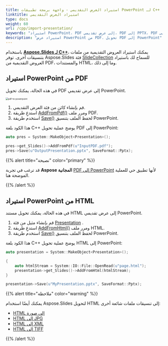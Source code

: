 ```yaml
---
title: استيراد العرض التقديمي - واجهة برمجة تطبيقات PowerPoint لـ C++
linktitle: استيراد العرض التقديمي
type: docs
weight: 60
url: /cpp/import-presentation/
keywords: "استيراد PowerPoint، PDF إلى عرض تقديمي، PDF إلى PPTX، PDF إلى PPT، C++، Aspose.Slides لـ C++"
description: "استيراد عرض PowerPoint من PDF. تحويل PDF إلى PowerPoint"
---
```


باستخدام [**Aspose.Slides لـ C++**](https://products.aspose.com/slides/cpp/)، يمكنك استيراد العروض التقديمية من ملفات بتنسيقات أخرى. توفر Aspose.Slides فئة [SlideCollection](https://reference.aspose.com/slides/cpp/class/aspose.slides.slide_collection) للسماح لك باستيراد العروض التقديمية من PDF، والمستندات HTML، وما إلى ذلك.

## **استيراد PowerPoint من PDF**

في هذه الحالة، يمكنك تحويل PDF إلى عرض تقديمي PowerPoint.

<img src="pdf-to-powerpoint.png" alt="pdf-to-powerpoint" style="zoom:50%;" />

1. قم بإنشاء كائن من فئة العرض التقديمي.
2. استدعِ طريقة [AddFromPdf()](https://reference.aspose.com/slides/cpp/class/aspose.slides.slide_collection#a966c00d26b741a6c56e424d2f0d689a5) ومرر ملف PDF.
3. استخدم طريقة [Save()](https://reference.aspose.com/slides/cpp/class/aspose.slides.presentation#afcd59ec697bf05c10f78c3869de2ec9e) لحفظ الملف بتنسيق PowerPoint.

هذا الكود بلغة C++ يوضح عملية تحويل PDF إلى PowerPoint:

```cpp
auto pres = System::MakeObject<Presentation>();
    
pres->get_Slides()->AddFromPdf(u"InputPDF.pdf");
pres->Save(u"OutputPresentation.pptx", SaveFormat::Pptx);
```

{{% alert  title="نصيحة" color="primary" %}} 

قد ترغب في تجربة **Aspose المجانية** [PDF إلى PowerPoint](https://products.aspose.app/slides/import/pdf-to-powerpoint) لأنها تطبيق حي للعملية الموضحة هنا. 

{{% /alert %}} 

## **استيراد PowerPoint من HTML**

في هذه الحالة، يمكنك تحويل مستند HTML إلى عرض تقديمي PowerPoint.

1. قم بإنشاء مثيل من فئة [Presentation](https://reference.aspose.com/slides/cpp/class/aspose.slides.presentation/) .
2. استدعِ طريقة [AddFromHtml()](https://reference.aspose.com/slides/cpp/class/aspose.slides.slide_collection#ad4337f6be235c230d5d422a6799ef965) ومرر ملف HTML.
3. استخدم طريقة [Save()](https://reference.aspose.com/slides/cpp/class/aspose.slides.presentation#afcd59ec697bf05c10f78c3869de2ec9e) لحفظ الملف بتنسيق PowerPoint.

هذا الكود بلغة C++ يوضح عملية تحويل HTML إلى PowerPoint:

```c++
auto presentation = System::MakeObject<Presentation>();

{
    auto htmlStream = System::IO::File::OpenRead(u"page.html");
    presentation->get_Slides()->AddFromHtml(htmlStream);
}

presentation->Save(u"MyPresentation.pptx", SaveFormat::Pptx);
```

{{% alert title="ملاحظة" color="warning" %}} 

يمكنك أيضًا استخدام Aspose.Slides لتحويل HTML إلى تنسيقات ملفات شائعة أخرى: 

* [HTML إلى صورة](https://products.aspose.com/slides/cpp/conversion/html-to-image/)
* [HTML إلى JPG](https://products.aspose.com/slides/cpp/conversion/html-to-jpg/)
* [HTML إلى XML](https://products.aspose.com/slides/cpp/conversion/html-to-xml/)
* [HTML إلى TIFF](https://products.aspose.com/slides/cpp/conversion/html-to-tiff/)

{{% /alert %}}